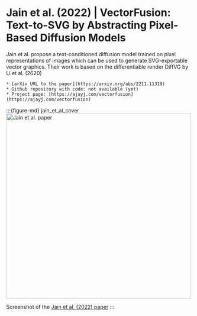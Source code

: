 # Jain et al. (2022) | VectorFusion: Text-to-SVG by Abstracting Pixel-Based Diffusion Models

Jain et al. propose a text-conditioned diffusion model trained on pixel representations of images which can be used to generate SVG-exportable vector graphics. Their work is based on the differentiable render DiffVG by Li et al. (2020)


```{admonition} Available resources at a glance
* [arXiv URL to the paper](https://arxiv.org/abs/2211.11319)
* Github repository with code: not available (yet)
* Project page: [https://ajayj.com/vectorfusion](https://ajayj.com/vectorfusion)
```

:::{figure-md} jain_et_al_cover
<img src="Jain_et_al_2022.png" alt="Jain et al. paper" width="500px">

Screenshot of the [Jain et al. (2022) paper](https://arxiv.org/pdf/2211.11319.pdf)
:::